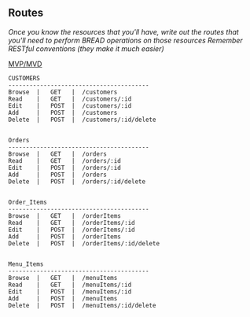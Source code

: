 ## Routes
*Once you know the resources that you'll have, write out the routes that you'll need to perform BREAD operations on those resources
Remember RESTful conventions (they make it much easier)*

[MVP/MVD](https://github.com/rlitoncs/food-pick-up-ordering/blob/master/planning/mvp-mvd/mvp-mvd.md)

```
CUSTOMERS
----------------------------------------
Browse  |   GET   |  /customers           
Read    |   GET   |  /customers/:id
Edit    |   POST  |  /customers/:id
Add     |   POST  |  /customers
Delete  |   POST  |  /customers/:id/delete


Orders
----------------------------------------
Browse  |   GET   |  /orders           
Read    |   GET   |  /orders/:id
Edit    |   POST  |  /orders/:id
Add     |   POST  |  /orders
Delete  |   POST  |  /orders/:id/delete


Order_Items
----------------------------------------
Browse  |   GET   |  /orderItems           
Read    |   GET   |  /orderItems/:id
Edit    |   POST  |  /orderItems/:id
Add     |   POST  |  /orderItems
Delete  |   POST  |  /orderItems/:id/delete


Menu_Items
----------------------------------------
Browse  |   GET   |  /menuItems           
Read    |   GET   |  /menuItems/:id
Edit    |   POST  |  /menuItems/:id
Add     |   POST  |  /menuItems
Delete  |   POST  |  /menuItems/:id/delete

```